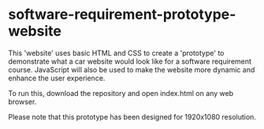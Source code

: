 # software-requirement-prototype-website

This 'website' uses basic HTML and CSS to create a 'prototype' to demonstrate what a car website would look like for a software requirement course.
JavaScript will also be used to make the website more dynamic and enhance the user experience.

To run this, download the repository and open index.html on any web browser.

Please note that this prototype has been designed for 1920x1080 resolution.
